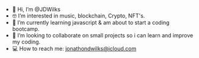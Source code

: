 - 👋  Hi, I’m @JDWilks
- 🤓  I’m interested in music, blockchain, Crypto, NFT's.
- 🧠  I’m currently learning javascript & am about to start a coding bootcamp.
- 👀  I’m looking to collaborate on small projects so i can learn and improve my coding.
- 💻  How to reach me: jonathondwilks@icloud.com

<!---
JDWilks/JDWilks is a ✨ special ✨ repository because its `README.md` (this file) appears on your GitHub profile.
You can click the Preview link to take a look at your changes.
--->
